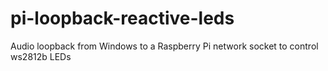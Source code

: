 # pi-loopback-reactive-leds
Audio loopback from Windows to a Raspberry Pi network socket to control ws2812b LEDs
